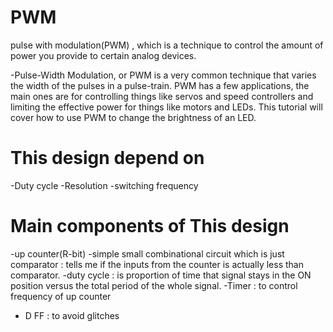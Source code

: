 # PWM
pulse with modulation(PWM) , which is a technique to control the amount of power you provide to certain analog devices.

-Pulse-Width Modulation, or PWM is a very common technique that varies the width of the pulses in a pulse-train. PWM has a few applications, the main ones are for controlling things like servos and speed controllers and limiting the effective power for things like motors and LEDs. This tutorial will cover how to use PWM to change the brightness of an LED. 
# This design depend on 
-Duty cycle
-Resolution
-switching frequency
# Main components of This design  
-up counter(R-bit)
-simple small combinational circuit which is just comparator : tells me if the inputs from the counter is actually less than comparator.
-duty cycle : is proportion of time that signal stays in the ON position versus the total period of the whole signal.
-Timer : to control frequency of up counter 
- D FF : to avoid glitches
